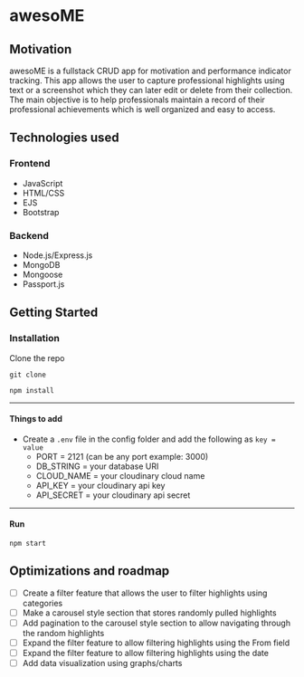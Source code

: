 # awesoME

## Motivation

awesoME is a fullstack CRUD app for motivation and performance indicator tracking. This app allows the user to capture professional highlights using text or a screenshot which they can later edit or delete from their collection. The main objective is to help professionals maintain a record of their professional achievements which is well organized and easy to access.

## Technologies used

### Frontend

- JavaScript
- HTML/CSS
- EJS
- Bootstrap

### Backend

- Node.js/Express.js
- MongoDB
- Mongoose
- Passport.js

## Getting Started

### Installation

Clone the repo

```
git clone 
```

`npm install`

---

#### Things to add

- Create a `.env` file in the config folder and add the following as `key = value`
  - PORT = 2121 (can be any port example: 3000)
  - DB_STRING = your database URI
  - CLOUD_NAME = your cloudinary cloud name
  - API_KEY = your cloudinary api key
  - API_SECRET = your cloudinary api secret

---

#### Run

`npm start`

## Optimizations and roadmap

- [ ] Create a filter feature that allows the user to filter highlights using categories
- [ ] Make a carousel style section that stores randomly pulled highlights
- [ ] Add pagination to the carousel style section to allow navigating through the random highlights
- [ ] Expand the filter feature to allow filtering highlights using the From field
- [ ] Expand the filter feature to allow filtering highlights using the date
- [ ] Add data visualization using graphs/charts
